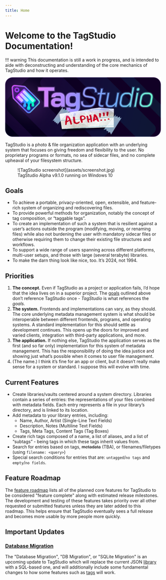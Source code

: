 ```yaml
---
title: Home
---
```


# Welcome to the TagStudio Documentation!

!!! warning
This documentation is still a work in progress, and is intended to aide with deconstructing and understanding of the core mechanics of TagStudio and how it operates.

![TagStudio Alpha](assets/github_header.png)

TagStudio is a photo & file organization application with an underlying system that focuses on giving freedom and flexibility to the user. No proprietary programs or formats, no sea of sidecar files, and no complete upheaval of your filesystem structure.

<figure markdown="span">
  ![TagStudio screenshot](assets/screenshot.jpg)
  <figcaption>TagStudio Alpha v9.1.0 running on Windows 10</figcaption>
</figure>

## Goals

-   To achieve a portable, privacy-oriented, open, extensible, and feature-rich system of organizing and rediscovering files.
-   To provide powerful methods for organization, notably the concept of tag composition, or “taggable tags”.
-   To create an implementation of such a system that is resilient against a user’s actions outside the program (modifying, moving, or renaming files) while also not burdening the user with mandatory sidecar files or otherwise requiring them to change their existing file structures and workflows.
-   To support a wide range of users spanning across different platforms, multi-user setups, and those with large (several terabyte) libraries.
-   To make the darn thing look like nice, too. It’s 2024, not 1994.

## Priorities

1. **The concept.** Even if TagStudio as a project or application fails, I’d hope that the idea lives on in a superior project. The [goals](#goals) outlined above don’t reference TagStudio once - _TagStudio_ is what references the _goals._
2. **The system.** Frontends and implementations can vary, as they should. The core underlying metadata management system is what should be interoperable between different frontends, programs, and operating systems. A standard implementation for this should settle as development continues. This opens up the doors for improved and varied clients, integration with third-party applications, and more.
3. **The application.** If nothing else, TagStudio the application serves as the first (and so far only) implementation for this system of metadata management. This has the responsibility of doing the idea justice and showing just what’s possible when it comes to user file management.
4. (The name.) I think it’s fine for an app or client, but it doesn’t really make sense for a system or standard. I suppose this will evolve with time.

## Current Features

-   Create libraries/vaults centered around a system directory. Libraries contain a series of entries: the representations of your files combined with metadata fields. Each entry represents a file in your library’s directory, and is linked to its location.
-   Add metadata to your library entries, including:
    -   Name, Author, Artist (Single-Line Text Fields)
    -   Description, Notes (Multiline Text Fields)
    -   Tags, Meta Tags, Content Tags (Tag Boxes)
-   Create rich tags composed of a name, a list of aliases, and a list of “subtags” - being tags in which these tags inherit values from.
-   Search for entries based on tags, ~~metadata~~ (TBA), or filenames/filetypes (using `filename: <query>`)
-   Special search conditions for entries that are: `untagged`/`no tags` and `empty`/`no fields`.

## Feature Roadmap

The [feature roadmap](updates/roadmap.md) lists all of the planned core features for TagStudio to be considered "feature complete" along with estimated release milestones. The development and testing of these features takes priority over all other requested or submitted features unless they are later added to this roadmap. This helps ensure that TagStudio eventually sees a full release and becomes more usable by more people more quickly.

## Important Updates

### [Database Migration](updates/db_migration.md)

The "Database Migration", "DB Migration", or "SQLite Migration" is an upcoming update to TagStudio which will replace the current JSON [library](library/index.md) with a SQL-based one, and will additionally include some fundamental changes to how some features such as [tags](library/tag.md) will work.
